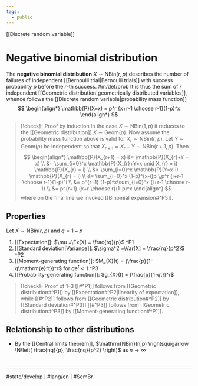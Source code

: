 ```yaml
---
tags:
  - public
---
```

[[Discrete random variable]]
# Negative binomial distribution

The **negative binomial distribution** $X \sim \mathrm{NBin}(r,p)$ describes the number of failures of independent [[Bernoulli trial|Bernoulli trials]] with success probability $p$ before the $r$-th success. #m/def/prob 
It is thus the sum of $r$ independent [[Geometric distribution|geometrically distributed variables]],
whence follows the [[Discrete random variable|probability mass function]]
$$
\begin{align*}
\mathbb{P}(X=x) = p^r {x+r-1 \choose r-1}(1-p)^x
\end{align*}
$$

> [!check]- Proof by induction
> In the case $X \sim \mathrm{NBin}(1,p)$ it reduces to the [[Geometric distribution]] $X \sim \mathrm{Geom}(p)$.
> Now assume the probability mass function above is valid for $X_{r} \sim \mathrm{NBin}(r,p)$.
> Let $Y \sim \mathrm{Geom}(p)$ be independent so that $X_{r+1} = X_{r} + Y \sim \mathrm{NBin}(r+1,p)$.
> Then
> $$
> \begin{align*}
> \mathbb{P}(X_{r+1} = x)
> &= \mathbb{P}(X_{r}+Y = x) \\
> &= \sum_{i=0}^x \mathbb{P}(X_{r}+Y=x \mid X_{r} = i) \mathbb{P}(X_{r} = i) \\
> &= \sum_{i=0}^x \mathbb{P}(Y=x-i) \mathbb{P}(X_{r} = i) \\
> &= \sum_{i=0}^x (1-p)^{x-i}p \,p^r {i+r-1 \choose r-1}(1-p)^i  \\
> &= p^{r+1} (1-p)^x\sum_{i=0}^x  {i+r-1 \choose r-1} \\
> &= p^{r+1} {x+r \choose r}(1-p)^x
> \end{align*}
> $$
> where on the final line we invoked [[Binomial expansion#^P5]]. <span class="QED"/>

## Properties

Let $X \sim \mathrm{NBin}(r,p)$ and $q = 1-p$

1. [[Expectation]]:  $\mu =\Ex[X] = \frac{rq}{p}$ ^P1
2. [[Standard deviation|Variance]]: $\sigma^2 =\Var[X] = \frac{rq}{p^2}$ ^P2
3. [[Moment-generating function]]: $M_{X}(t) = (\frac{p}{1-q\mathrm{e}^t})^r$ for $q\mathrm{e}^t<1$ ^P3
4. [[Probability-generating function]]: $g_{X}(t) = (\frac{p}{1-qt})^r$

> [!check]- Proof of 1–3
> [[#^P1]] follows from [[Geometric distribution#^P1]] by [[Expectation#^P2|linearity of expectation]],
> while [[#^P2]] follows from [[Geometric distribution#^P2]] by [[Standard deviation#^P3]]
> [[#^P3]] follows from [[Geometric distribution#^P3]] by [[Moment-generating function#^P1]].
> <span class="QED"/>

## Relationship to other distributions

- By the [[Central limits theorem]], $\mathrm{NBin}(n,p) \rightsquigarrow \N\left( \frac{nq}{p}, \frac{nq}{p^2} \right)$ as $n \to \infty$

#
---
#state/develop | #lang/en | #SemBr
